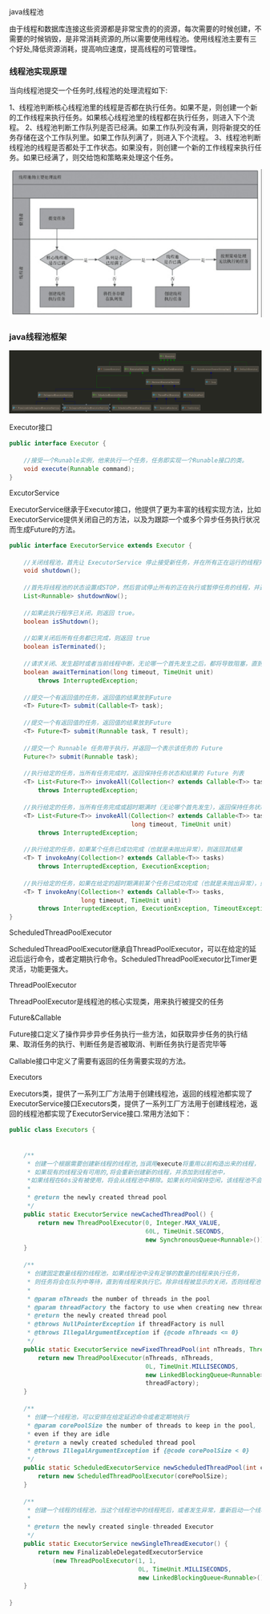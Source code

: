 java线程池

由于线程和数据库连接这些资源都是非常宝贵的的资源，每次需要的时候创建，不需要的时候销毁，是非常消耗资源的,所以需要使用线程池。使用线程池主要有三个好处,降低资源消耗，提高响应速度，提高线程的可管理性。

### 线程池实现原理

当向线程池提交一个任务时,线程池的处理流程如下:

1、线程池判断核心线程池里的线程是否都在执行任务。如果不是，则创建一个新的工作线程来执行任务。如果核心线程池里的线程都在执行任务，则进入下个流程。
2、线程池判断工作队列是否已经满。如果工作队列没有满，则将新提交的任务存储在这个工作队列里。如果工作队列满了，则进入下个流程。
3、线程池判断线程池的线程是否都处于工作状态。如果没有，则创建一个新的工作线程来执行任务。如果已经满了，则交给饱和策略来处理这个任务。

![42b7e811b19684f07d6f5ca6b5ef89c](.\pic\42b7e811b19684f07d6f5ca6b5ef89c.png)

### java线程池框架

![1066844-20200322174614850-1861868203](.\pic\1066844-20200322174614850-1861868203.png)

Executor接口

```java
public interface Executor {

    //接受一个Runable实例，他来执行一个任务，任务即实现一个Runable接口的类。
    void execute(Runnable command);
}
```

ExcutorService

ExecutorService继承于Executor接口，他提供了更为丰富的线程实现方法，比如ExecutorService提供关闭自己的方法，以及为跟踪一个或多个异步任务执行状况而生成Future的方法。

```java
public interface ExecutorService extends Executor {

    //关闭线程池，首先让 ExecutorService 停止接受新任务，并在所有正在运行的线程完成当前工作后关闭。
    void shutdown();

    //首先将线程池的状态设置成STOP，然后尝试停止所有的正在执行或暂停任务的线程，并返回等待执行任务的列表
    List<Runnable> shutdownNow();

    //如果此执行程序已关闭，则返回 true。
    boolean isShutdown();

    //如果关闭后所有任务都已完成，则返回 true
    boolean isTerminated();

    //请求关闭、发生超时或者当前线程中断，无论哪一个首先发生之后，都将导致阻塞，直到所有任务完成执行
    boolean awaitTermination(long timeout, TimeUnit unit)
        throws InterruptedException;

    //提交一个有返回值的任务，返回值的结果放到Future
    <T> Future<T> submit(Callable<T> task);

    //提交一个有返回值的任务，返回值的结果放到Future
    <T> Future<T> submit(Runnable task, T result);

    //提交一个 Runnable 任务用于执行，并返回一个表示该任务的 Future
    Future<?> submit(Runnable task);

    //执行给定的任务，当所有任务完成时，返回保持任务状态和结果的 Future 列表
    <T> List<Future<T>> invokeAll(Collection<? extends Callable<T>> tasks)
        throws InterruptedException;

    //执行给定的任务，当所有任务完成或超时期满时（无论哪个首先发生），返回保持任务状态和结果的 Future 列表
    <T> List<Future<T>> invokeAll(Collection<? extends Callable<T>> tasks,
                                  long timeout, TimeUnit unit)
        throws InterruptedException;

    //执行给定的任务，如果某个任务已成功完成（也就是未抛出异常），则返回其结果
    <T> T invokeAny(Collection<? extends Callable<T>> tasks)
        throws InterruptedException, ExecutionException;

    //执行给定的任务，如果在给定的超时期满前某个任务已成功完成（也就是未抛出异常），则返回其结果
    <T> T invokeAny(Collection<? extends Callable<T>> tasks,
                    long timeout, TimeUnit unit)
        throws InterruptedException, ExecutionException, TimeoutException;
}
```

ScheduledThreadPoolExecutor

ScheduledThreadPoolExecutor继承自ThreadPoolExecutor，可以在给定的延迟后运行命令，或者定期执行命令。ScheduledThreadPoolExecutor比Timer更灵活，功能更强大。

ThreadPoolExecutor

ThreadPoolExecutor是线程池的核心实现类，用来执行被提交的任务

Future&Callable

Future接口定义了操作异步异步任务执行一些方法，如获取异步任务的执行结果、取消任务的执行、判断任务是否被取消、判断任务执行是否完毕等

Callable接口中定义了需要有返回的任务需要实现的方法。

Executors

Executors类，提供了一系列工厂方法用于创建线程池，返回的线程池都实现了ExecutorService接口Executors类，提供了一系列工厂方法用于创建线程池，返回的线程池都实现了ExecutorService接口.常用方法如下：

```java
public class Executors {


    /**
     * 创建一个根据需要创建新线程的线程池,当调用execute将重用以前构造出来的线程，
     * 如果现有的线程没有可用的,将会重新创建新的线程，并添加到线程池中，
     *如果线程在60s没有被使用，将会从线程池中移除。如果长时间保持空闲，该线程池不会占用任何资源
     *
     * @return the newly created thread pool
     */
    public static ExecutorService newCachedThreadPool() {
        return new ThreadPoolExecutor(0, Integer.MAX_VALUE,
                                      60L, TimeUnit.SECONDS,
                                      new SynchronousQueue<Runnable>());
    }
    
    /**
     * 创建固定数量线程的线程池，如果线程池中没有足够的数量的线程来执行任务，
     * 则任务将会在队列中等待，直到有线程来执行它。除非线程被显示的关闭，否则线程池中的线程将会一直存在
     *
     * @param nThreads the number of threads in the pool
     * @param threadFactory the factory to use when creating new threads
     * @return the newly created thread pool
     * @throws NullPointerException if threadFactory is null
     * @throws IllegalArgumentException if {@code nThreads <= 0}
     */
    public static ExecutorService newFixedThreadPool(int nThreads, ThreadFactory threadFactory) {
        return new ThreadPoolExecutor(nThreads, nThreads,
                                      0L, TimeUnit.MILLISECONDS,
                                      new LinkedBlockingQueue<Runnable>(),
                                      threadFactory);
    }
    
    /**
     * 创建一个线程池，可以安排在给定延迟命令或者定期地执行
     * @param corePoolSize the number of threads to keep in the pool,
     * even if they are idle
     * @return a newly created scheduled thread pool
     * @throws IllegalArgumentException if {@code corePoolSize < 0}
     */
    public static ScheduledExecutorService newScheduledThreadPool(int corePoolSize) {
        return new ScheduledThreadPoolExecutor(corePoolSize);
    }
    
    /**
     * 创建一个线程的线程池，当这个线程池中的线程死后，或者发生异常，重新启动一个线程来代替原来的线程
     *
     * @return the newly created single-threaded Executor
     */
    public static ExecutorService newSingleThreadExecutor() {
        return new FinalizableDelegatedExecutorService
            (new ThreadPoolExecutor(1, 1,
                                    0L, TimeUnit.MILLISECONDS,
                                    new LinkedBlockingQueue<Runnable>()));
    }	

}
```

